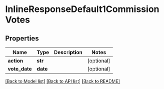 # InlineResponseDefault1CommissionVotes

## Properties
Name | Type | Description | Notes
------------ | ------------- | ------------- | -------------
**action** | **str** |  | [optional] 
**vote_date** | **date** |  | [optional] 

[[Back to Model list]](../README.md#documentation-for-models) [[Back to API list]](../README.md#documentation-for-api-endpoints) [[Back to README]](../README.md)


